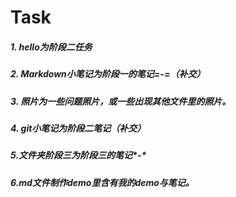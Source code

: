 # Task
##### 1. hello为阶段二任务
##### 2. Markdown小笔记为阶段一的笔记=-=（补交）
##### 3. 照片为一些问题照片，或一些出现其他文件里的照片。
##### 4. git小笔记为阶段二笔记（补交）
##### 5.文件夹阶段三为阶段三的笔记\*-*
##### 6.md文件制作demo里含有我的demo与笔记。
